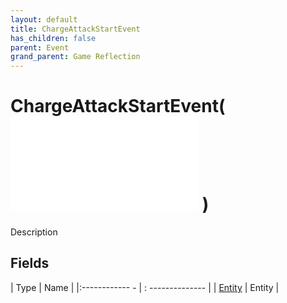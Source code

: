 ```yaml
---
layout: default
title: ChargeAttackStartEvent
has_children: false
parent: Event
grand_parent: Game Reflection
---
```

# ChargeAttackStartEvent( ![ EntityEventBase ](game-reflection/events/entity_event_base.md) )
Description 

## Fields
| Type | Name |
|:------------ - | : -------------- |
| [Entity](game-reflection/classes/entity.md) | Entity |
